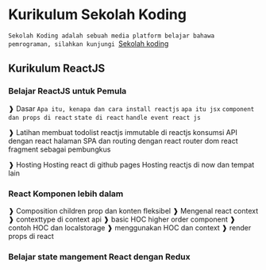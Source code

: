 # Kurikulum Sekolah Koding
`Sekolah Koding adalah sebuah media platform belajar bahawa pemrograman, silahkan kunjungi `[Sekolah koding](https://sekolahkoding.com/)

## Kurikulum ReactJS

### Belajar ReactJS untuk Pemula

❱ Dasar
`Apa itu, kenapa dan cara install reactjs`
`apa itu jsx`
`component dan props di react`
`state di react`
`handle event react js`

❱ Latihan
membuat todolist reactjs
immutable di reactjs
konsumsi API dengan react
halaman SPA dan routing dengan react router dom
react fragment sebagai pembungkus

❱ Hosting
Hosting react di github pages
Hosting reactjs di now dan tempat lain

### React Komponen lebih dalam

❱ Composition children prop dan konten fleksibel
❱ Mengenal react context
❱ contexttype di context api
❱ basic HOC higher order component
❱ contoh HOC dan localstorage
❱ menggunakan HOC dan context
❱ render props di react

### Belajar state mangement React dengan Redux
